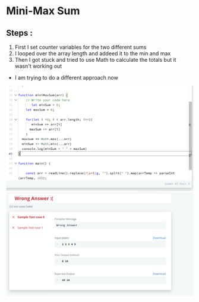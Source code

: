 # Mini-Max Sum
## Steps :
1. First I set counter variables for the two different sums
2. I looped over the array length and addeed it to the min and max 
3. Then I got stuck and tried to use Math to calculate the totals but it wasn't working out
- I am trying to do a different approach now




![alt text](images/min-max-problem.png)
![alt text](images/min-max-result.png)